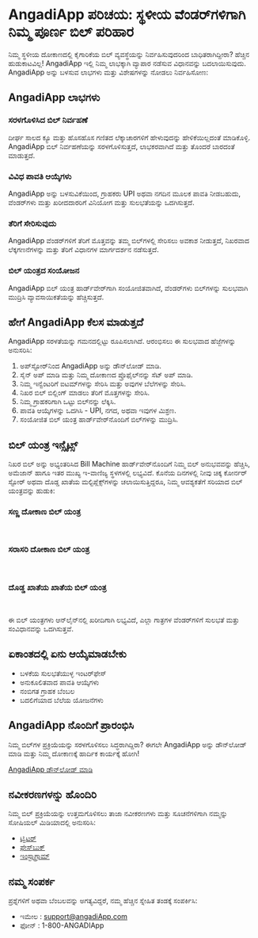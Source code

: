 <script setup>
  import Cards from '../Components/Cards.vue'
   import BillingMachine from '../Components/BillingMachine.vue';
</script>



# AngadiApp ಪರಿಚಯ: ಸ್ಥಳೀಯ ವೆಂಡರ್‌ಗಳಿಗಾಗಿ ನಿಮ್ಮ ಪೂರ್ಣ ಬಿಲ್ ಪರಿಹಾರ

ನಿಮ್ಮ ಸ್ಥಳೀಯ ದೋಕಾಣದಲ್ಲಿ ಕೈಗಾರಿಕೆಯ ಬಿಲ್ ವ್ಯವಸ್ಥೆಯನ್ನು ನಿರ್ವಹಿಸುವುದರಿಂದ ಬಾಧಿತರಾಗಿದ್ದೀರಾ? ಹೆಚ್ಚಿನ ಹುಡುಕಾಟವಿಲ್ಲ! AngadiApp ಇಲ್ಲಿ ನಿಮ್ಮ ಲಾಭಕ್ಕಾಗಿ ವ್ಯಾಪಾರ ನಡೆಸುವ ವಿಧಾನವನ್ನು ಬದಲಾಯಿಸುವುದು. AngadiApp ಅನ್ನು ಬಳಸುವ ಲಾಭಗಳು ಮತ್ತು ವಿಶೇಷಗಳನ್ನು ನೋಡಲು ನಿರ್ವಹಿಸೋಣ:




## AngadiApp ಲಾಭಗಳು



<Cards title="ಸರಳಗೊಳಿಸಿದ ಬಿಲ್ ನಿರ್ವಹಣೆ" description="ದೀರ್ಘ ಸಾಲದ ಕ್ಯೂ ಮತ್ತು ಹೊಸಹೊಸ ಗಣಿತದ ಲೆಕ್ಕಾಚಾರಗಳಿಗೆ ಹೇಳುವುದನ್ನು ಹೇಳಿಕೆಯಿಲ್ಲದಂತೆ ಮಾಡಿಕೊಳ್ಳಿ. AngadiApp ಬಿಲ್ ನಿರ್ವಹಣೆಯನ್ನು ಸರಳಗೊಳಿಸುತ್ತದೆ, ಲಾಭಕರವಾಗಿದೆ ಮತ್ತು ತೊಂದರೆ ಬಾರದಂತೆ ಮಾಡುತ್ತದೆ.
" />
<Cards title="ವಿವಿಧ ಪಾವತಿ ಆಯ್ಕೆಗಳು" description="AngadiApp ಅನ್ನು ಬಳಸುವಿಕೆಯಿಂದ, ಗ್ರಾಹಕರು UPI ಅಥವಾ ನಗದಿನ ಮೂಲಕ ಪಾವತಿ ನೀಡಬಹುದು, ವೆಂಡರ್‌ಗಳು ಮತ್ತು ಖರೀದದಾರರಿಗೆ ವಿನಿಯೋಗ ಮತ್ತು ಸುಲಭತೆಯನ್ನು ಒದಗಿಸುತ್ತದೆ.
" />
<Cards title="ತೆರಿಗೆ ಸೇರಿಸುವುದು" description="AngadiApp ವೆಂಡರ್‌ಗಳಿಗೆ ತೆರಿಗೆ ಮೊತ್ತವನ್ನು ತಮ್ಮ ಬಿಲ್‌ಗಳಲ್ಲಿ ಸೇರಿಸಲು ಅವಕಾಶ ನೀಡುತ್ತದೆ, ನಿಖರವಾದ ಲೆಕ್ಕಗಣನೆಗಳನ್ನು ಮತ್ತು ತೆರಿಗೆ ವಿಧಾನಗಳ ಮಾರ್ಗದರ್ಶನ ನಡೆಸುತ್ತದೆ.
" />
<Cards title="ಬಿಲ್ ಯಂತ್ರದ ಸಂಯೋಜನ" description="AngadiApp ಬಿಲ್ ಯಂತ್ರ ಹಾರ್ಡ್‌ವೇರ್‌ಗಾಗಿ ಸಂಯೋಜಿತವಾಗಿದೆ, ವೆಂಡರ್‌ಗಳು ಬಿಲ್‌ಗಳನ್ನು ಸುಲಭವಾಗಿ ಮುದ್ರಿಸಿ ವ್ಯಾವಸಾಯಿಕತೆಯನ್ನು ಹೆಚ್ಚಿಸುತ್ತದೆ.
" />






### ಸರಳಗೊಳಿಸಿದ ಬಿಲ್ ನಿರ್ವಹಣೆ
ದೀರ್ಘ ಸಾಲದ ಕ್ಯೂ ಮತ್ತು ಹೊಸಹೊಸ ಗಣಿತದ ಲೆಕ್ಕಾಚಾರಗಳಿಗೆ ಹೇಳುವುದನ್ನು ಹೇಳಿಕೆಯಿಲ್ಲದಂತೆ ಮಾಡಿಕೊಳ್ಳಿ. AngadiApp ಬಿಲ್ ನಿರ್ವಹಣೆಯನ್ನು ಸರಳಗೊಳಿಸುತ್ತದೆ, ಲಾಭಕರವಾಗಿದೆ ಮತ್ತು ತೊಂದರೆ ಬಾರದಂತೆ ಮಾಡುತ್ತದೆ.


### ವಿವಿಧ ಪಾವತಿ ಆಯ್ಕೆಗಳು
AngadiApp ಅನ್ನು ಬಳಸುವಿಕೆಯಿಂದ, ಗ್ರಾಹಕರು UPI ಅಥವಾ ನಗದಿನ ಮೂಲಕ ಪಾವತಿ ನೀಡಬಹುದು, ವೆಂಡರ್‌ಗಳು ಮತ್ತು ಖರೀದದಾರರಿಗೆ ವಿನಿಯೋಗ ಮತ್ತು ಸುಲಭತೆಯನ್ನು ಒದಗಿಸುತ್ತದೆ.

### ತೆರಿಗೆ ಸೇರಿಸುವುದು
AngadiApp ವೆಂಡರ್‌ಗಳಿಗೆ ತೆರಿಗೆ ಮೊತ್ತವನ್ನು ತಮ್ಮ ಬಿಲ್‌ಗಳಲ್ಲಿ ಸೇರಿಸಲು ಅವಕಾಶ ನೀಡುತ್ತದೆ, ನಿಖರವಾದ ಲೆಕ್ಕಗಣನೆಗಳನ್ನು ಮತ್ತು ತೆರಿಗೆ ವಿಧಾನಗಳ ಮಾರ್ಗದರ್ಶನ ನಡೆಸುತ್ತದೆ.

### ಬಿಲ್ ಯಂತ್ರದ ಸಂಯೋಜನ
AngadiApp ಬಿಲ್ ಯಂತ್ರ ಹಾರ್ಡ್‌ವೇರ್‌ಗಾಗಿ ಸಂಯೋಜಿತವಾಗಿದೆ, ವೆಂಡರ್‌ಗಳು ಬಿಲ್‌ಗಳನ್ನು ಸುಲಭವಾಗಿ ಮುದ್ರಿಸಿ ವ್ಯಾವಸಾಯಿಕತೆಯನ್ನು ಹೆಚ್ಚಿಸುತ್ತದೆ.


## ಹೇಗೆ AngadiApp ಕೆಲಸ ಮಾಡುತ್ತದೆ

AngadiApp ಸರಳತೆಯನ್ನು ಗಮನದಲ್ಲಿಟ್ಟು ರೂಪಿಸಲಾಗಿದೆ. ಆರಂಭಿಸಲು ಈ ಸುಲಭವಾದ ಹೆಜ್ಜೆಗಳನ್ನು ಅನುಸರಿಸಿ:

1. ಅಪ್‌ಸ್ಟೋರ್‌ನಿಂದ AngadiApp ಅನ್ನು ಡೌನ್‌ಲೋಡ್ ಮಾಡಿ.
2. ಸೈನ್ ಅಪ್ ಮಾಡಿ ಮತ್ತು ನಿಮ್ಮ ದೋಕಾಣದ ಪ್ರೊಫೈಲ್‌ನನ್ನು ಸೆಟ್ ಅಪ್ ಮಾಡಿ.
3. ನಿಮ್ಮ ಇನ್ವೆಂಟರಿಗೆ ಐಟಮ್‌ಗಳನ್ನು ಸೇರಿಸಿ ಮತ್ತು ಅವುಗಳ ಬೆಲೆಗಳನ್ನು ಸೇರಿಸಿ.
4. ನಿಖರ ಬಿಲ್ ಬಿಲ್ಲಿಂಗ್ ಮಾಡಲು ತೆರಿಗೆ ಮೊತ್ತಗಳನ್ನು ಸೇರಿಸಿ.
5. ನಿಮ್ಮ ಗ್ರಾಹಕರಿಗಾಗಿ ಒಟ್ಟು ಬಿಲ್‌ನನ್ನು ಲೆಕ್ಕಿಸಿ.
6. ಪಾವತಿ ಆಯ್ಕೆಗಳನ್ನು ಒದಗಿಸಿ - UPI, ನಗದ, ಅಥವಾ ಇವುಗಳ ಮಿಶ್ರಣ.
7. ಸಂಯೋಜಿತ ಬಿಲ್ ಯಂತ್ರ ಹಾರ್ಡ್‌ವೇರ್‌ನೊಂದಿಗೆ ಬಿಲ್‌ಗಳನ್ನು ಮುದ್ರಿಸಿ.

## ಬಿಲ್ ಯಂತ್ರ ಇನ್ಸೈಟ್ಸ್

ನಿಖರ ಬಿಲ್ ಅನ್ನು ಅಭ್ಯಂತರಿಸಿದ Bill Machine ಹಾರ್ಡ್‌ವೇರ್‌ನೊಂದಿಗೆ ನಿಮ್ಮ ಬಿಲ್ ಅನುಭವವನ್ನು ಹೆಚ್ಚಿಸಿ, ಅಮೆಜಾನ್ ಹಾಗೂ ಇತರ ಮುಖ್ಯ ಇ-ವಾಣಿಜ್ಯ ಸ್ಥಳಗಳಲ್ಲಿ ಲಭ್ಯವಿದೆ. ಕೊನೆಯ ದಿನಗಳಲ್ಲಿ ನೀವು ಚಿಕ್ಕ ಕೋರ್ನರ್ ಸ್ಟೋರ್ ಅಥವಾ ದೊಡ್ಡ ಖಾತೆಯ ಮಲ್ಟಿಪ್ಲೆಕ್ಸ್‌ಗಳನ್ನು ಚಲಾಯಿಸುತ್ತಿದ್ದರೂ, ನಿಮ್ಮ ಆವಶ್ಯಕತೆಗೆ ಸರಿಯಾದ ಬಿಲ್ ಯಂತ್ರವನ್ನು ಹುಡುಕಿ:





### ಸಣ್ಣ ದೋಕಾಣ ಬಿಲ್ ಯಂತ್ರ
<br>
<BillingMachine
  imageSrc="/.vitepress/assets/Billing-Machine-Small_size.png"
  altText="Small Shop Billing Machine"
  description="ಸಂಕುಚಿತ ಮತ್ತು ಬಳಸಲು ಸುಲಭ, ಈ ಬಿಲ್ ಯಂತ್ರ ಸ್ಥಳ ಸಿಗರ್ಸ್‌ನೊಂದಿಗೆ ಬಿಜಿನೆಸ್‌ಗಳಿಗೆ ಅನುಕೂಲ. ಈಗ ಅಮೆಜಾನ್‌ನಲ್ಲಿ ಖರೀದಿಸಿ.
"
/>

### ಸರಾಸರಿ ದೋಕಾಣ ಬಿಲ್ ಯಂತ್ರ
<br>

<BillingMachine
  imageSrc="/.vitepress/assets/Billing-Machine-Medium_size.png"
  altText="Medium Shop Billing Machine"
  description="ಸರಾಸರಿ ಗಾತ್ರದ ದೋಕಾಣಗಳಿಗಾಗಿ ರೂಪಿಸಲಾಗಿದೆ, ಈ ಬಿಲ್ ಯಂತ್ರ ಕುಶಲವಾಗಿ ಬಿಲ್ ಮಾಡಲು ಆಧುನಿಕ ಲಕ್ಷಣಗಳನ್ನು ಒದಗಿಸುತ್ತದೆ. ಅಮೆಜಾನ್‌ನಲ್ಲಿ ಖರೀದಿಸಲು ಲಭ್ಯವಿದೆ."
/>

### ದೊಡ್ಡ ಖಾತೆಯ ಖಾತೆಯ ಬಿಲ್ ಯಂತ್ರ
<br>

<BillingMachine
  imageSrc="/.vitepress/assets/Billing-Machine-Large_size.png"
  altText="Large Retail Outlet Billing Machine"
  description="ಹೆಚ್ಚು ಗಾತ್ರದ ಲಾಭಗಳನ್ನು ಬಿಡಿಸಲು ಹೊರತುಪಡಿಸಲು ರೂಪಿಸಲಾದ ನಮ್ಮ ದೊಡ್ಡ ಖಾತೆಯ ಮಲ್ಟಿಪ್ಲೆಕ್ಸ್ ಬಿಲ್ ಯಂತ್ರ ಹೊಸ ಗಳಿಕೆಗಳ ಸಮಯದಲ್ಲಿಯೂ ಮಂಜೂರಾಗಿದೆ. ಈಗ ಅಮೆಜಾನ್‌ನಲ್ಲಿ ನಿಮಗೆ ದೊರಕಿಸಿ."
/>


ಈ ಬಿಲ್ ಯಂತ್ರಗಳು ಆನ್‌ಲೈನ್‌ನಲ್ಲಿ ಖರೀದಿಗಾಗಿ ಲಭ್ಯವಿದೆ, ಎಲ್ಲಾ ಗಾತ್ರಗಳ ವೆಂಡರ್‌ಗಳಿಗೆ ಸುಲಭತೆ ಮತ್ತು ಸಂವಿಧಾನವನ್ನು ಒದಗಿಸುತ್ತವೆ.

## ಏಕಾಂತದಲ್ಲಿ ಏನು ಆಯ್ಕೆಮಾಡಬೇಕು

- ಬಳಕೆಯ ಸುಲಭತೆಯುಳ್ಳ ಇಂಟರ್‌ಫೇಸ್
- ಅನುಕೂಲಿತವಾದ ಪಾವತಿ ಆಯ್ಕೆಗಳು
- ನಂಬಿಗತ ಗ್ರಾಹಕ ಬೆಂಬಲ
- ಬದಲಿಗೆಯಾದ ಬೆಲೆಯ ಯೋಜನೆಗಳು

## AngadiApp ನೊಂದಿಗೆ ಪ್ರಾರಂಭಿಸಿ

ನಿಮ್ಮ ಬಿಲ್‌ಗಳ ಪ್ರಕ್ರಿಯೆಯನ್ನು ಸರಳಗೊಳಿಸಲು ಸಿದ್ಧರಾಗಿದ್ದಿರಾ? ಈಗಲೇ AngadiApp ಅನ್ನು ಡೌನ್‌ಲೋಡ್ ಮಾಡಿ ಮತ್ತು ನಿಮ್ಮ ದೋಕಾಣಕ್ಕೆ ಹಾರ್ದಿಕ ಕಾರ್ಯಕ್ಕೆ ಹೋಗಿ!

[AngadiApp ಡೌನ್‌ಲೋಡ್ ಮಾಡಿ](#) 

## ನವೀಕರಣಗಳನ್ನು ಹೊಂದಿರಿ

ನಿಮ್ಮ ಬಿಲ್ ಪ್ರಕ್ರಿಯೆಯನ್ನು ಉತ್ತಮಗೊಳಿಸಲು ತಾಜಾ ನವೀಕರಣಗಳು ಮತ್ತು ಸೂಚನೆಗಳಿಗಾಗಿ ನಮ್ಮನ್ನು ಸೋಷಿಯಲ್ ಮಿಡಿಯಾದಲ್ಲಿ ಅನುಸರಿಸಿ:

- [ಟ್ವಿಟರ್](#)
- [ಫೇಸ್‌ಬುಕ್‌](#)
- [ಇಂಸ್ಟಾಗ್ರಾಮ್‌](#)

## ನಮ್ಮ ಸಂಪರ್ಕ

ಪ್ರಶ್ನೆಗಳಿಗೆ ಅಥವಾ ಬೆಂಬಲವನ್ನು ಅಗತ್ಯವಿದ್ದರೆ, ನಮ್ಮ ಹೆಚ್ಚಿನ ಸ್ನೇಹಿತ ತಂಡಕ್ಕೆ ಸಂಪರ್ಕಿಸಿ:

- ಇಮೇಲ : support@angadiApp.com
- ಫೋನ್ : 1-800-ANGADIApp 

